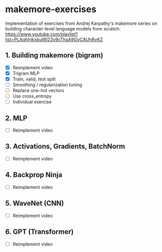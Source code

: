# makemore-exercises
Implementation of exercises from Andrej Karpathy's makemore series on building character-level language models from scratch: https://www.youtube.com/playlist?list=PLAqhIrjkxbuWI23v9cThsA9GvCAUhRvKZ

## 1. Building makemore (bigram)
- [x] Reimplement video
- [x] Trigram MLP
- [x] Train, valid, test split
- [ ] Smoothing / regularization tuning
- [ ] Replace one-hot vectors
- [ ] Use cross_entropy
- [ ] Individual exercise

## 2. MLP
- [ ] Reimplement video

## 3. Activations, Gradients, BatchNorm
- [ ] Reimplement video

## 4. Backprop Ninja
- [ ] Reimplement video

## 5. WaveNet (CNN) 
- [ ] Reimplement video

## 6. GPT (Transformer)
- [ ] Reimplement video
